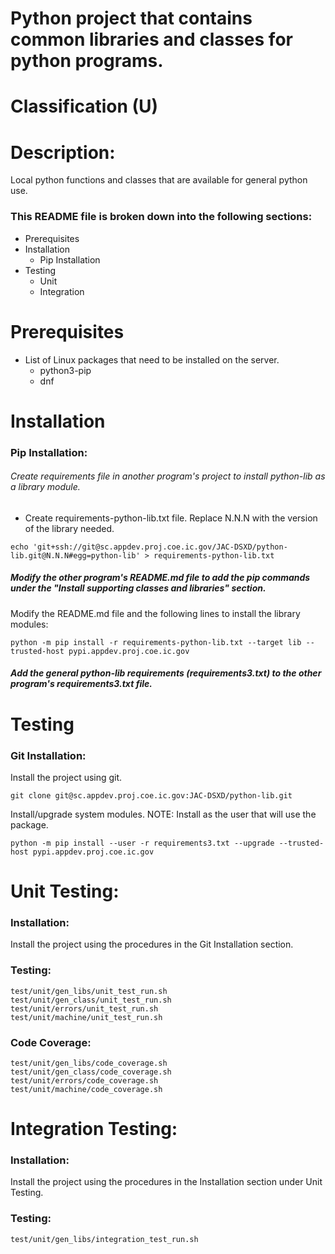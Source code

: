 # Python project that contains common libraries and classes for python programs.
# Classification (U)

# Description:
  Local python functions and classes that are available for general python use.


### This README file is broken down into the following sections:
 *  Prerequisites
 *  Installation
    - Pip Installation
 *  Testing
    - Unit
    - Integration


# Prerequisites

  * List of Linux packages that need to be installed on the server.
    - python3-pip
    - dnf


# Installation

### Pip Installation:

###### Create requirements file in another program's project to install python-lib as a library module.

  * Create requirements-python-lib.txt file.  Replace N.N.N with the version of the library needed.

```
echo 'git+ssh://git@sc.appdev.proj.coe.ic.gov/JAC-DSXD/python-lib.git@N.N.N#egg=python-lib' > requirements-python-lib.txt
```

##### Modify the other program's README.md file to add the pip commands under the "Install supporting classes and libraries" section.

Modify the README.md file and the following lines to install the library modules:

```
python -m pip install -r requirements-python-lib.txt --target lib --trusted-host pypi.appdev.proj.coe.ic.gov
```

##### Add the general python-lib requirements (requirements3.txt) to the other program's requirements3.txt file.


# Testing

### Git Installation:

Install the project using git.

```
git clone git@sc.appdev.proj.coe.ic.gov:JAC-DSXD/python-lib.git
```

Install/upgrade system modules.
NOTE: Install as the user that will use the package.

```
python -m pip install --user -r requirements3.txt --upgrade --trusted-host pypi.appdev.proj.coe.ic.gov
```

# Unit Testing:

### Installation:

Install the project using the procedures in the Git Installation section.

### Testing:

```
test/unit/gen_libs/unit_test_run.sh
test/unit/gen_class/unit_test_run.sh
test/unit/errors/unit_test_run.sh
test/unit/machine/unit_test_run.sh
```

### Code Coverage:

```
test/unit/gen_libs/code_coverage.sh
test/unit/gen_class/code_coverage.sh
test/unit/errors/code_coverage.sh
test/unit/machine/code_coverage.sh
```

# Integration Testing:

### Installation:

Install the project using the procedures in the Installation section under Unit Testing.

### Testing:

```
test/unit/gen_libs/integration_test_run.sh
```

